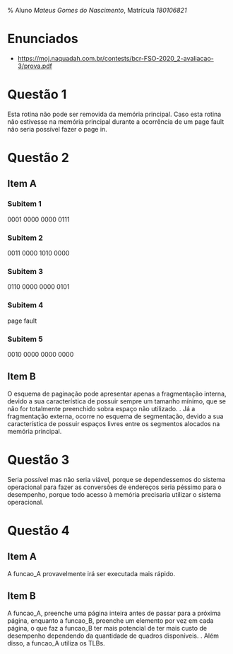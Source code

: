% Aluno *Mateus Gomes do Nascimento*, Matrí­cula *180106821*

# Enunciados
 - https://moj.naquadah.com.br/contests/bcr-FSO-2020_2-avaliacao-3/prova.pdf

# Questão 1
Esta rotina não pode ser removida da memória principal. Caso esta rotina não estivesse na memória principal durante a ocorrência de um page fault não seria possível fazer o page in.

# Questão 2
## Item A
### Subitem 1
0001 0000 0000 0111

### Subitem 2
0011 0000 1010 0000

### Subitem 3
0110 0000 0000 0101

### Subitem 4
page fault

### Subitem 5
0010 0000 0000 0000

## Item B
O esquema de paginação pode apresentar apenas a fragmentação interna, devido a sua característica de possuir sempre um tamanho mínimo, que se não for totalmente preenchido sobra espaço não utilizado.
.
Já a fragmentação externa, ocorre no esquema de segmentação, devido a sua característica de possuir espaços livres entre os segmentos alocados na memória principal.

# Questão 3
Seria possível mas não seria viável, porque se dependessemos do sistema operacional para fazer as conversões de endereços seria péssimo para o desempenho, porque todo acesso à memória precisaria utilizar o sistema operacional. 

# Questão 4
## Item A
A funcao_A provavelmente irá ser executada mais rápido.

## Item B
A funcao_A, preenche uma página inteira antes de passar para a próxima página, enquanto a funcao_B, preenche um elemento por vez em cada página, o que faz a funcao_B ter mais potencial de ter mais custo de desempenho dependendo da quantidade de quadros disponíveis.
.
Além disso, a funcao_A utiliza os TLBs.